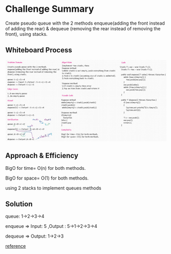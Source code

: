 # Challenge Summary
Create pseudo queue with the 2 methods enqueue(adding the front instead of adding the rear) & dequeue (removing the rear instead of removing the front), using stacks.

## Whiteboard Process
![cc-11](./stack-queue-pseudo.png)

## Approach & Efficiency
BigO for time= O(n) for both methods.

BigO for space= O(1) for both methods.

using 2 stacks to implement queues methods

## Solution
queue: 1->2->3->4

enqueue => Input: 5 ,Output : 5->1->2->3->4

dequeue => Output: 1->2->3

[reference](https://www.geeksforgeeks.org/queue-using-stacks/?fbclid=IwAR1wtaLhYzYjgko5IdrKbfQAJ_SqQwjKpXr5p3MFpLn1bIwiWliCT8wj7W8)